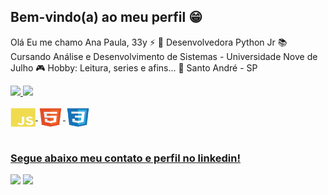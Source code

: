 ## Bem-vindo(a) ao meu perfil 😁


Olá  Eu me chamo Ana Paula, 33y ⚡
🏢 Desenvolvedora Python Jr
📚 Cursando Análise e Desenvolvimento de Sistemas - Universidade Nove de Julho
🎮 Hobby: Leitura, series e afins...
📍 Santo André - SP

 <div>
  <a href="https://github.com/aplima023">
  <img height="180em" src="https://github-readme-stats.vercel.app/api?username=aplima023&show_icons=true&theme=tokyonight&include_all_commits=true&count_private=true"/>
  <img height="180em" src="https://github-readme-stats.vercel.app/api/top-langs/?username=aplima023&layout=compact&langs_count=6&theme=tokyonight"/>
</div>
<div style="display: inline_block"><br>
  <img align="center" alt="Js" height="30" width="40" src="https://raw.githubusercontent.com/devicons/devicon/master/icons/javascript/javascript-plain.svg">
  <img align="center" alt="HTML" height="30" width="40" src="https://raw.githubusercontent.com/devicons/devicon/master/icons/html5/html5-original.svg">
  <img align="center" alt="CSS" height="30" width="40" src="https://raw.githubusercontent.com/devicons/devicon/master/icons/css3/css3-original.svg">
</div>
 
 <br>
 
  ### Segue abaixo meu contato e perfil no linkedin!
 
<div> 
 
  <a href = "mailto:aplima023@gmail.com"><img src="https://img.shields.io/badge/-Gmail-%23333?style=for-the-badge&logo=gmail&logoColor=white" target="_blank"></a>
  <a href="https://www.linkedin.com/in/anapaulajaqueline" target="_blank"><img src="https://img.shields.io/badge/-LinkedIn-%230077B5?style=for-the-badge&logo=linkedin&logoColor=white" target="_blank"></a> 

</div>
